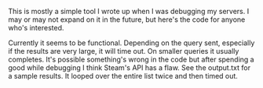 
This is mostly a simple tool I wrote up when I was debugging my servers. I may or may not expand on it in the future, but here's the code for anyone who's interested.

Currently it seems to be functional. Depending on the query sent, especially if the results are very large, it will time out. On smaller queries it usually completes. It's possible something's wrong in the code but after spending a good while debugging I think Steam's API has a flaw. See the output.txt for a sample results. It looped over the entire list twice and then timed out.
